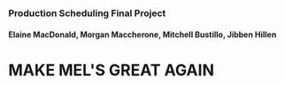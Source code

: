 ### Production Scheduling Final Project

#### Elaine MacDonald, Morgan Maccherone, Mitchell Bustillo, Jibben Hillen
# MAKE MEL'S GREAT AGAIN
